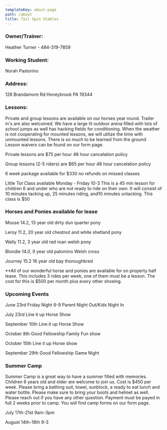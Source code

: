 ```yaml
---
templateKey: about-page
path: /about
title: Tail Spin Stables
---
```

### Owner/Trainer:

Heather Turner - 484-319-7859

### Working Student:

Norah Pastorino

### Address:

128 Brandamore Rd Honeybrook PA 19344

### Lessons:

Private and group lessons are available on our horses year round. Trailer in's are also welcomed. We have a large lit outdoor arena filled with lots of school jumps as well has hacking fields for conditioning. When the weather is not cooperating for mounted lessons, we will utilize the time with unmounted lessons. There is so much to be learned from the ground. Lesson waivers can be found on our form page.

Private lessons are $75 per hour 48 hour cancelation policy

Group lessons (2-5 riders) are $65 per hour 48 hour cancelation policy

6 week package available for $330 no refunds on missed classes

Little Tot Class available Monday - Friday 10-3 This is a 45 min lesson for children 6 and under who are not ready to ride on their own. It will consist of 10 minutes tacking up, 25 minutes riding, and10 minutes untacking. This class is $50

### Horses and Ponies available for lease

Mouse 14.2, 13 year old dirty dun quarter pony

Leroy 11.2, 20 year old chestnut and white shetland pony

Wally 11.2, 3 year old red roan welsh pony

Blondie 14.0, 9 year old palomino Welsh cross

Journey 15.2 16 year old bay thoroughbred

\*\*All of our wonderful horse and ponies are available for on property half lease. This includes 3 rides per week, one of them must be a lesson. The cost for this is $500 per month plus every other shoeing.

### Upcoming Events

June 23rd Friday Night 6-9 Parent Night Out/Kids Night In

July 23rd Line it up Horse Show

September 10th Line it up Horse Show

October 8th Good Fellowship Family Fun show

October 15th Line it up Horse show

September 29th Good Fellowship Game Night

### Summer Camp

Summer Camp is a great way to have a summer filled with memories. Children 6 years old and older are welcome to join us. Cost is $450 per week. Please bring a bathing suit, towel, sunblock, a ready to eat lunch and water bottle. Please make sure to bring your boots and helmet as well. Please reach out if you have any other question. Payment must be payed in full 2 weeks prior to camp. You will find camp forms on our form page.

July 17th-21st 9am-3pm

August 14th-18th 9-3